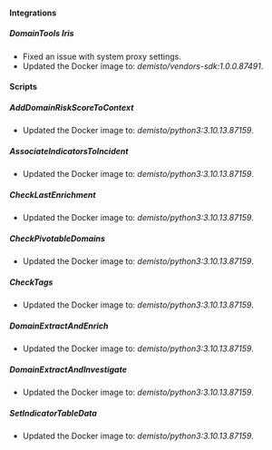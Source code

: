 
#### Integrations

##### DomainTools Iris
- Fixed an issue with system proxy settings.
- Updated the Docker image to: *demisto/vendors-sdk:1.0.0.87491*.



#### Scripts

##### AddDomainRiskScoreToContext

- Updated the Docker image to: *demisto/python3:3.10.13.87159*.

##### AssociateIndicatorsToIncident

- Updated the Docker image to: *demisto/python3:3.10.13.87159*.

##### CheckLastEnrichment

- Updated the Docker image to: *demisto/python3:3.10.13.87159*.

##### CheckPivotableDomains

- Updated the Docker image to: *demisto/python3:3.10.13.87159*.

##### CheckTags

- Updated the Docker image to: *demisto/python3:3.10.13.87159*.

##### DomainExtractAndEnrich

- Updated the Docker image to: *demisto/python3:3.10.13.87159*.

##### DomainExtractAndInvestigate

- Updated the Docker image to: *demisto/python3:3.10.13.87159*.

##### SetIndicatorTableData

- Updated the Docker image to: *demisto/python3:3.10.13.87159*.

